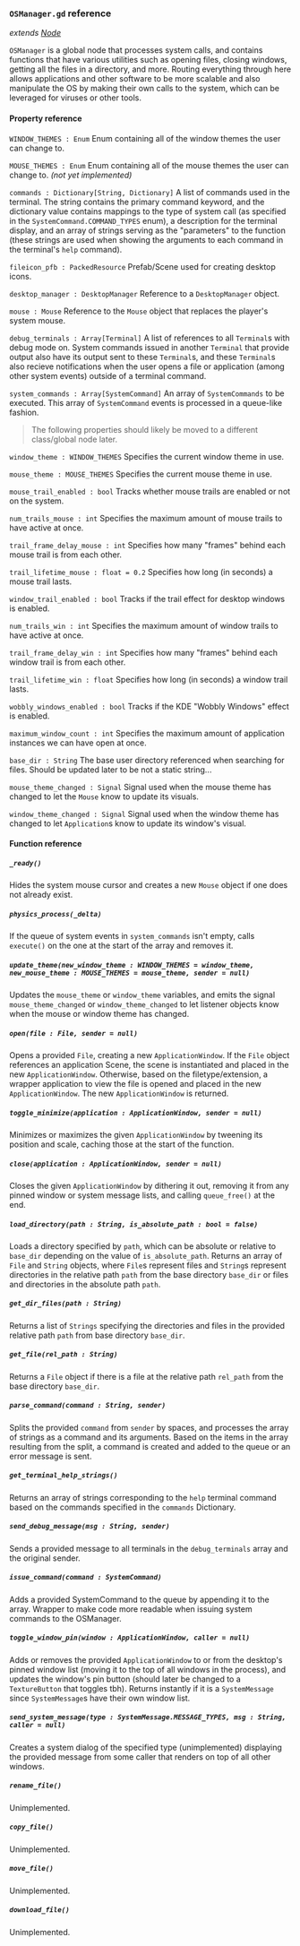 ### `OSManager.gd` reference
*extends [Node](https://docs.godotengine.org/en/stable/classes/class_node.html)*

`OSManager` is a global node that processes system calls, and contains functions that have various utilities such as opening files, closing windows, getting all the files in a directory, and more. Routing everything through here allows applications and other software to be more scalable and also manipulate the OS by making their own calls to the system, which can be leveraged for viruses or other tools.

#### Property reference
`WINDOW_THEMES : Enum`
Enum containing all of the window themes the user can change to.

`MOUSE_THEMES : Enum`
Enum containing all of the mouse themes the user can change to. *(not yet implemented)*

`commands : Dictionary[String, Dictionary]`
A list of commands used in the terminal. The string contains the primary command keyword, and the dictionary value contains mappings to the type of system call (as specified in the `SystemCommand.COMMAND_TYPES` enum), a description for the terminal display, and an array of strings serving as the "parameters" to the function (these strings are used when showing the arguments to each command in the terminal's `help` command).

`fileicon_pfb : PackedResource`
Prefab/Scene used for creating desktop icons.

`desktop_manager : DesktopManager`
Reference to a `DesktopManager` object.

`mouse : Mouse`
Reference to the `Mouse` object that replaces the player's system mouse.

`debug_terminals : Array[Terminal]`
A list of references to all `Terminal`s with debug mode on. System commands issued in another `Terminal` that provide output also have its output sent to these `Terminal`s, and these `Terminal`s also recieve notifications when the user opens a file or application (among other system events) outside of a terminal command.

`system_commands : Array[SystemCommand]`
An array of `SystemCommands` to be executed. This array of `SystemCommand` events is processed in a queue-like fashion.

> The following properties should likely be moved to a different class/global node later.

`window_theme : WINDOW_THEMES`
Specifies the current window theme in use.

`mouse_theme : MOUSE_THEMES`
Specifies the current mouse theme in use.

`mouse_trail_enabled : bool`
Tracks whether mouse trails are enabled or not on the system.

`num_trails_mouse : int`
Specifies the maximum amount of mouse trails to have active at once.

`trail_frame_delay_mouse : int`
Specifies how many "frames" behind each mouse trail is from each other.

`trail_lifetime_mouse : float = 0.2`
Specifies how long (in seconds) a mouse trail lasts.

`window_trail_enabled : bool`
Tracks if the trail effect for desktop windows is enabled.

`num_trails_win : int`
Specifies the maximum amount of window trails to have active at once.

`trail_frame_delay_win : int`
Specifies how many "frames" behind each window trail is from each other.

`trail_lifetime_win : float`
Specifies how long (in seconds) a window trail lasts.

`wobbly_windows_enabled : bool`
Tracks if the KDE "Wobbly Windows" effect is enabled.

`maximum_window_count : int`
Specifies the maximum amount of application instances we can have open at once.

`base_dir : String`
The base user directory referenced when searching for files. Should be updated later to be not a static string...

`mouse_theme_changed : Signal`
Signal used when the mouse theme has changed to let the `Mouse` know to update its visuals.

`window_theme_changed : Signal`
Signal used when the window theme has changed to let `Application`s know to update its window's visual.

#### Function reference
##### `_ready()`
Hides the system mouse cursor and creates a new `Mouse` object if one does not already exist.

##### `physics_process(_delta)`
If the queue of system events in `system_commands` isn't empty, calls `execute()` on the one at the start of the array and removes it.

##### `update_theme(new_window_theme : WINDOW_THEMES = window_theme, new_mouse_theme : MOUSE_THEMES = mouse_theme, sender = null)`
Updates the `mouse_theme` or `window_theme` variables, and emits the signal `mouse_theme_changed` or `window_theme_changed` to let listener objects know when the mouse or window theme has changed.

##### `open(file : File, sender = null)`
Opens a provided `File`, creating a new `ApplicationWindow`. If the `File` object references an application Scene, the scene is instantiated and placed in the new `ApplicationWindow`. Otherwise, based on the filetype/extension, a wrapper application to view the file is opened and placed in the new `ApplicationWindow`. The new `ApplicationWindow` is returned.

##### `toggle_minimize(application : ApplicationWindow, sender = null)`
Minimizes or maximizes the given `ApplicationWindow` by tweening its position and scale, caching those at the start of the function.

##### `close(application : ApplicationWindow, sender = null)`
Closes the given `ApplicationWindow` by dithering it out, removing it from any pinned window or system message lists, and calling `queue_free()` at the end.

##### `load_directory(path : String, is_absolute_path : bool = false)`
Loads a directory specified by `path`, which can be absolute or relative to `base_dir` depending on the value of `is_absolute_path`. Returns an array of `File` and `String` objects, where `File`s represent files and `String`s represent directories in the relative path `path` from the base directory `base_dir` or files and directories in the absolute path `path`.

##### `get_dir_files(path : String)`
Returns a list of `Strings` specifying the directories and files in the provided relative path `path` from base directory `base_dir`.

##### `get_file(rel_path : String)`
Returns a `File` object if there is a file at the relative path `rel_path` from the base directory `base_dir`.

##### `parse_command(command : String, sender)`
Splits the provided `command` from `sender` by spaces, and processes the array of strings as a command and its arguments. Based on the items in the array resulting from the split, a command is created and added to the queue or an error message is sent.

##### `get_terminal_help_strings()`
Returns an array of strings corresponding to the `help` terminal command based on the commands specified in the `commands` Dictionary.

##### `send_debug_message(msg : String, sender)`
Sends a provided message to all terminals in the `debug_terminals` array and the original sender.

##### `issue_command(command : SystemCommand)`
Adds a provided SystemCommand to the queue by appending it to the array. Wrapper to make code more readable when issuing system commands to the OSManager.

##### `toggle_window_pin(window : ApplicationWindow, caller = null)`
Adds or removes the provided `ApplicationWindow` to or from the desktop's pinned window list (moving it to the top of all windows in the process), and updates the window's pin button (should later be changed to a `TextureButton` that toggles tbh). Returns instantly if it is a `SystemMessage` since `SystemMessage`s have their own window list.

##### `send_system_message(type : SystemMessage.MESSAGE_TYPES, msg : String, caller = null)`
Creates a system dialog of the specified type (unimplemented) displaying the provided message from some caller that renders on top of all other windows.

##### `rename_file()`
Unimplemented.

##### `copy_file()`
Unimplemented.

##### `move_file()`
Unimplemented.

##### `download_file()`
Unimplemented.
